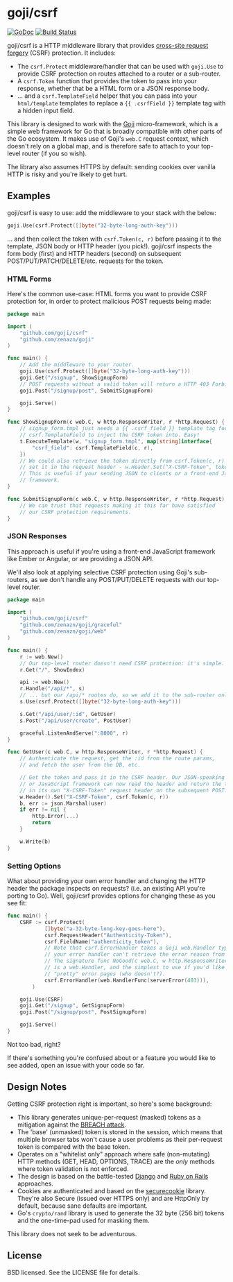 # goji/csrf
[![GoDoc](https://godoc.org/github.com/goji/csrf?status.svg)](https://godoc.org/github.com/goji/csrf) [![Build Status](https://travis-ci.org/goji/csrf.svg?branch=master)](https://travis-ci.org/goji/csrf)

goji/csrf is a HTTP middleware library that provides [cross-site request
forgery](http://blog.codinghorror.com/preventing-csrf-and-xsrf-attacks/) (CSRF)
 protection. It includes:

* The `csrf.Protect` middleware/handler that can be used with `goji.Use` to 
  provide CSRF protection on routes attached to a router or a sub-router.
* A `csrf.Token` function that provides the token to pass into your response,
  whether that be a HTML form or a JSON response body.
* ... and a `csrf.TemplateField` helper that you can pass into your `html/template`
  templates to replace a `{{ .csrfField }}` template tag with a hidden input
  field. 

This library is designed to work with the [Goji](https://github.com/zenazn/goji)
micro-framework, which is a simple web framework for Go that is broadly
compatible with other parts of the Go ecosystem. It makes use of Goji's `web.C` 
request context, which doesn't rely on a global map, and is therefore safe to 
attach to your top-level router (if you so wish).

The library also assumes HTTPS by default: sending cookies over vanilla HTTP 
is risky and you're likely to get hurt. 

## Examples

goji/csrf is easy to use: add the middleware to your stack with the below:

```go
goji.Use(csrf.Protect([]byte("32-byte-long-auth-key")))
```

... and then collect the token with `csrf.Token(c, r)` before passing it to the 
template, JSON body or HTTP header (you pick!). goji/csrf inspects the form body 
(first) and HTTP headers (second) on subsequent POST/PUT/PATCH/DELETE/etc. requests 
for the token.

### HTML Forms

Here's the common use-case: HTML forms you want to provide CSRF protection for, 
in order to protect malicious POST requests being made:

```go
package main

import (
    "github.com/goji/csrf"
    "github.com/zenazn/goji"
)

func main() {
    // Add the middleware to your router.
    goji.Use(csrf.Protect([]byte("32-byte-long-auth-key")))
    goji.Get("/signup", ShowSignupForm)
    // POST requests without a valid token will return a HTTP 403 Forbidden.
    goji.Post("/signup/post", SubmitSignupForm)

    goji.Serve()
}

func ShowSignupForm(c web.C, w http.ResponseWriter, r *http.Request) {
    // signup_form.tmpl just needs a {{ .csrf_field }} template tag for
    // csrf.TemplateField to inject the CSRF token into. Easy!
    t.ExecuteTemplate(w, "signup_form.tmpl", map[string]interface{
        "csrf_field": csrf.TemplateField(c, r),
    })
    // We could also retrieve the token directly from csrf.Token(c, r) and 
    // set it in the request header - w.Header.Set("X-CSRF-Token", token)
    // This is useful if your sending JSON to clients or a front-end JavaScript
    // framework.
}

func SubmitSignupForm(c web.C, w http.ResponseWriter, r *http.Request) {
    // We can trust that requests making it this far have satisfied
    // our CSRF protection requirements.
}
```

### JSON Responses

This approach is useful if you're using a front-end JavaScript framework like 
Ember or Angular, or are providing a JSON API.

We'll also look at applying selective CSRF protection using Goji's sub-routers, 
as we don't handle any POST/PUT/DELETE requests with our top-level router.

```go
package main

import (
    "github.com/goji/csrf"
    "github.com/zenazn/goji/graceful"
    "github.com/zenazn/goji/web"
)

func main() {
    r := web.New()
    // Our top-level router doesn't need CSRF protection: it's simple.
    r.Get("/", ShowIndex)

    api := web.New()
    r.Handle("/api/*", s)
    // ... but our /api/* routes do, so we add it to the sub-router only.
    s.Use(csrf.Protect([]byte("32-byte-long-auth-key")))

    s.Get("/api/user/:id", GetUser)
    s.Post("/api/user/create", PostUser)

    graceful.ListenAndServe(":8000", r)
}

func GetUser(c web.C, w http.ResponseWriter, r *http.Request) {
    // Authenticate the request, get the :id from the route params, 
    // and fetch the user from the DB, etc.

    // Get the token and pass it in the CSRF header. Our JSON-speaking client 
    // or JavaScript framework can now read the header and return the token in 
    // in its own "X-CSRF-Token" request header on the subsequent POST.
    w.Header().Set("X-CSRF-Token", csrf.Token(c, r))
    b, err := json.Marshal(user)
    if err != nil {
        http.Error(...)
        return
    }

    w.Write(b)
}
```

### Setting Options

What about providing your own error handler and changing the HTTP header the
package inspects on requests? (i.e. an existing API you're porting to Go). Well, 
goji/csrf provides options for changing these as you see fit:

```go
func main() {
    CSRF := csrf.Protect(
            []byte("a-32-byte-long-key-goes-here"),
            csrf.RequestHeader("Authenticity-Token"),
            csrf.FieldName("authenticity_token"),
            // Note that csrf.ErrorHandler takes a Goji web.Handler type, else 
            // your error handler can't retrieve the error reason from the context.
            // The signature func NoGood(c web.C, w http.ResponseWriter, r *http.Request)
            // is a web.Handler, and the simplest to use if you'd like to serve
            // "pretty" error pages (who doesn't?).
            csrf.ErrorHandler(web.HandlerFunc(serverError(403))),
        )

    goji.Use(CSRF)
    goji.Get("/signup", GetSignupForm)
    goji.Post("/signup/post", PostSignupForm)

    goji.Serve()
}
```

Not too bad, right?

If there's something you're confused about or a feature you would like to see
added, open an issue with your code so far.

## Design Notes

Getting CSRF protection right is important, so here's some background:

* This library generates unique-per-request (masked) tokens as a mitigation
  against the [BREACH attack](http://breachattack.com/).
* The 'base' (unmasked) token is stored in the session, which means that
  multiple browser tabs won't cause a user problems as their per-request token
  is compared with the base token.
* Operates on a "whitelist only" approach where safe (non-mutating) HTTP methods
  (GET, HEAD, OPTIONS, TRACE) are the *only* methods where token validation is not
  enforced.
* The design is based on the battle-tested
  [Django](https://docs.djangoproject.com/en/1.8/ref/csrf/) and [Ruby on
  Rails](http://api.rubyonrails.org/classes/ActionController/RequestForgeryProtection.html)
  approaches.
* Cookies are authenticated and based on the [securecookie](https://github.com/gorilla/securecookie)
  library. They're also Secure (issued over HTTPS only) and are HttpOnly
  by default, because sane defaults are important.
* Go's `crypto/rand` library is used to generate the 32 byte (256 bit) tokens 
  and the one-time-pad used for masking them.

This library does not seek to be adventurous.

## License

BSD licensed. See the LICENSE file for details.

